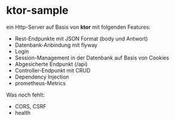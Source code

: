 # ktor-sample

ein Http-Server auf Basis von **ktor** mit folgenden Features:

* Rest-Endpunkte mit JSON Format (body und Antwort)
* Datenbank-Anbindung mit flyway
* Login
* Session-Management in der Datenbank auf Basis von Cookies
* Abgesicherte Endpunkt (/api)
* Controller-Endpunkt mit CRUD
* Dependency Injection
* prometheus-Metrics

Was noch fehlt:

* CORS, CSRF
* health
